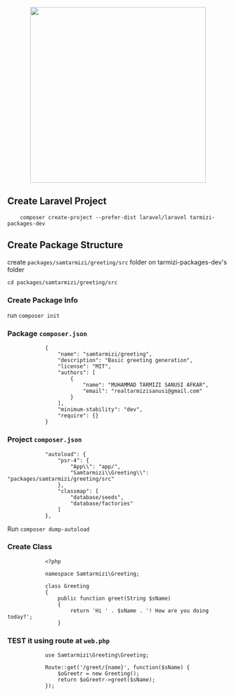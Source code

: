 <p align="center"><img src="https://res.cloudinary.com/dtfbvvkyp/image/upload/v1566331377/laravel-logolockup-cmyk-red.svg" width="400"></p>



## Create Laravel Project

        composer create-project --prefer-dist laravel/laravel tarmizi-packages-dev

## Create Package Structure

create `packages/samtarmizi/greeting/src` folder on tarmizi-packages-dev's folder

`cd packages/samtarmizi/greeting/src`

### Create Package Info

run `composer init`

### Package `composer.json`

```
            {
                "name": "samtarmizi/greeting",
                "description": "Basic greeting generation",
                "license": "MIT",
                "authors": [
                    {
                        "name": "MUHAMMAD TARMIZI SANUSI AFKAR",
                        "email": "realtarmizisanusi@gmail.com"
                    }
                ],
                "minimum-stability": "dev",
                "require": {}
            }
```

### Project `composer.json`

```
            "autoload": {
                "psr-4": {
                    "App\\": "app/",
                    "Samtarmizi\\Greeting\\": "packages/samtarmizi/greeting/src"
                },
                "classmap": [
                    "database/seeds",
                    "database/factories"
                ]
            },
```

Run `composer dump-autoload`

### Create Class

```
            <?php

            namespace Samtarmizi\Greeting;

            class Greeting
            {
                public function greet(String $sName)
                {
                    return 'Hi ' . $sName . '! How are you doing today?';
                }
```


### TEST it using route at `web.php`

```
            use Samtarmizi\Greeting\Greeting;

            Route::get('/greet/{name}', function($sName) {
                $oGreetr = new Greeting();
                return $oGreetr->greet($sName);
            });
```
